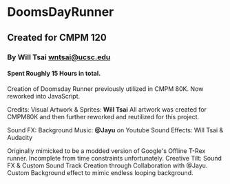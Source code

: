 # DoomsDayRunner
## Created for CMPM 120
### By Will Tsai wntsai@ucsc.edu
#### Spent Roughly 15 Hours in total.

Creation of Doomsday Runner previously utilized in CMPM 80K. Now reworked into JavaScript.

Credits:
Visual Artwork & Sprites: **Will Tsai**
All artwork was created for CMPM80K and then further reworked and reutilized for this project.

Sound FX:
Background Music: **@Jayu** on Youtube
Sound Effects: Will Tsai & Audacity

Originally mimicked to be a modded version of Google's Offline T-Rex runner. Incomplete from time constraints unfortunately.
Creative Tilt: Sound FX & Custom Sound Track Creation through Collaboration with @Jayu. Custom Background effect to mimic endless looping background.